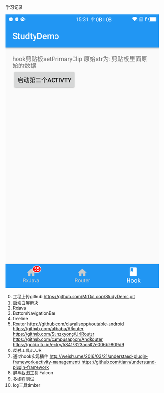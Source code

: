 学习记录

![image](https://github.com/MrDoLoop/StudtyDemo/blob/master/screenshot/device-2017-01-11-153146.png)

0. 工程上传github
https://github.com/MrDoLoop/StudyDemo.git
1. 启动白屏解决
2. Rxjava
3. BottomNavigationBar
4. freeline
5. Router
https://github.com/clayallsopp/routable-android
https://github.com/alibaba/ARouter
https://github.com/Sunzxyong/UrlRouter
https://github.com/campusappcn/AndRouter
https://gold.xitu.io/entry/58417323ac502e006b9809d9
6. 反射工具JOOR
7. 通过hook实现插件
http://weishu.me/2016/03/21/understand-plugin-framework-activity-management/
https://github.com/tiann/understand-plugin-framework
8. 屏幕截图工具 Falcon
9. 多线程测试
10. log工具timber